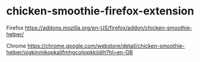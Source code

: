 # chicken-smoothie-firefox-extension

Firefox
https://addons.mozilla.org/en-US/firefox/addon/chicken-smoothie-helper/

Chrome
https://chrome.google.com/webstore/detail/chicken-smoothie-helper/oigkinmikopkalifmhgcoijopkkiidih?hl=en-GB
